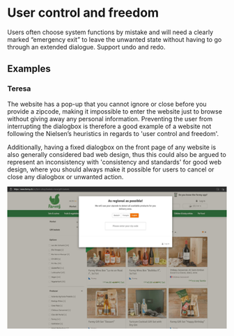 # User control and freedom

Users often choose system functions by mistake and will need a clearly marked “emergency exit” to leave the unwanted state without having to go through an extended dialogue. Support undo and redo.

## Examples

### Teresa 
The website has a pop-up that you cannot ignore or close before you provide a zipcode, making it impossible to enter the website just to browse without giving away any personal information. Preventing the user from interrupting the dialogbox is therefore a good example of a website not following the Nielsen’s heuristics in regards to 'user control and freedom'. 

Additionally, having a fixed dialogbox on the front page of any website is also generally considered bad web design, thus this could also be argued to represent an inconsistency with 'consistency and standards' for good web design, where you should always make it possible for users to cancel or close any dialogbox or unwanted action.

![](images/teresa-dialogbox-control.jpg)